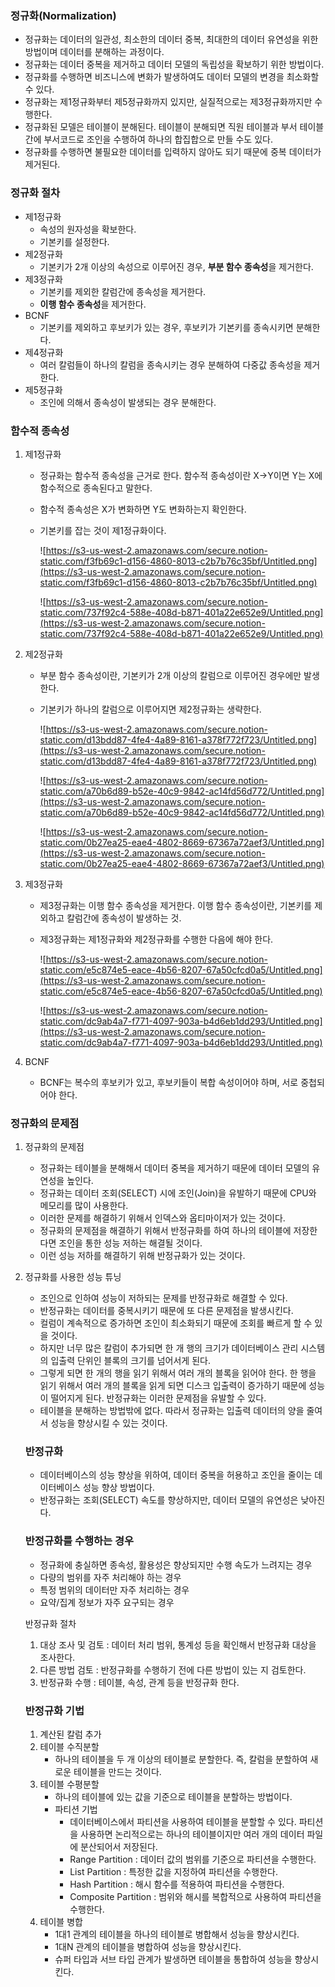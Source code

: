 ### 정규화(Normalization)

- 정규화는 데이터의 일관성, 최소한의 데이터 중복, 최대한의 데이터 유연성을 위한 방법이며 데이터를 분해하는 과정이다.
- 정규화는 데이터 중복을 제거하고 데이터 모델의 독립성을 확보하기 위한 방법이다.
- 정규화를 수행하면 비즈니스에 변화가 발생하여도 데이터 모델의 변경을 최소화할 수 있다.
- 정규화는 제1정규화부터 제5정규화까지 있지만, 실질적으로는 제3정규화까지만 수행한다.
- 정규화된 모델은 테이블이 분해된다. 테이블이 분해되면 직원 테이블과 부서 테이블 간에 부서코드로 조인을 수행하여 하나의 합집합으로 만들 수도 있다.
- 정규화를 수행하면 불필요한 데이터를 입력하지 않아도 되기 때문에 중복 데이터가 제거된다.

### 정규화 절차

- 제1정규화
  - 속성의 원자성을 확보한다.
  - 기본키를 설정한다.
- 제2정규화
  - 기본키가 2개 이상의 속성으로 이루어진 경우, **부분 함수 종속성**을 제거한다.
- 제3정규화
  - 기본키를 제외한 칼럼간에 종속성을 제거한다.
  - **이행 함수 종속성**을 제거한다.
- BCNF
  - 기본키를 제외하고 후보키가 있는 경우, 후보키가 기본키를 종속시키면 분해한다.
- 제4정규화
  - 여러 칼럼들이 하나의 칼럼을 종속시키는 경우 분해하여 다중값 종속성을 제거한다.
- 제5정규화
  - 조인에 의해서 종속성이 발생되는 경우 분해한다.

### 함수적 종속성

1. 제1정규화

   - 정규화는 함수적 종속성을 근거로 한다. 함수적 종속성이란 X→Y이면 Y는 X에 함수적으로 종속된다고 말한다.

   - 함수적 종속성은 X가 변화하면 Y도 변화하는지 확인한다.

   - 기본키를 잡는 것이 제1정규화이다.

     ![https://s3-us-west-2.amazonaws.com/secure.notion-static.com/f3fb69c1-d156-4860-8013-c2b7b76c35bf/Untitled.png](https://s3-us-west-2.amazonaws.com/secure.notion-static.com/f3fb69c1-d156-4860-8013-c2b7b76c35bf/Untitled.png)

     ![https://s3-us-west-2.amazonaws.com/secure.notion-static.com/737f92c4-588e-408d-b871-401a22e652e9/Untitled.png](https://s3-us-west-2.amazonaws.com/secure.notion-static.com/737f92c4-588e-408d-b871-401a22e652e9/Untitled.png)

2. 제2정규화

   - 부분 함수 종속성이란, 기본키가 2개 이상의 칼럼으로 이루어진 경우에만 발생한다.

   - 기본키가 하나의 칼럼으로 이루어지면 제2정규화는 생략한다.

     ![https://s3-us-west-2.amazonaws.com/secure.notion-static.com/d13bdd87-4fe4-4a89-8161-a378f772f723/Untitled.png](https://s3-us-west-2.amazonaws.com/secure.notion-static.com/d13bdd87-4fe4-4a89-8161-a378f772f723/Untitled.png)

     ![https://s3-us-west-2.amazonaws.com/secure.notion-static.com/a70b6d89-b52e-40c9-9842-ac14fd56d772/Untitled.png](https://s3-us-west-2.amazonaws.com/secure.notion-static.com/a70b6d89-b52e-40c9-9842-ac14fd56d772/Untitled.png)

     ![https://s3-us-west-2.amazonaws.com/secure.notion-static.com/0b27ea25-eae4-4802-8669-67367a72aef3/Untitled.png](https://s3-us-west-2.amazonaws.com/secure.notion-static.com/0b27ea25-eae4-4802-8669-67367a72aef3/Untitled.png)

3. 제3정규화

   - 제3정규화는 이행 함수 종속성을 제거한다. 이행 함수 종속성이란, 기본키를 제외하고 칼럼간에 종속성이 발생하는 것.

   - 제3정규화는 제1정규화와 제2정규화를 수행한 다음에 해야 한다.

     ![https://s3-us-west-2.amazonaws.com/secure.notion-static.com/e5c874e5-eace-4b56-8207-67a50cfcd0a5/Untitled.png](https://s3-us-west-2.amazonaws.com/secure.notion-static.com/e5c874e5-eace-4b56-8207-67a50cfcd0a5/Untitled.png)

     ![https://s3-us-west-2.amazonaws.com/secure.notion-static.com/dc9ab4a7-f771-4097-903a-b4d6eb1dd293/Untitled.png](https://s3-us-west-2.amazonaws.com/secure.notion-static.com/dc9ab4a7-f771-4097-903a-b4d6eb1dd293/Untitled.png)

4. BCNF

   - BCNF는 복수의 후보키가 있고, 후보키들이 복합 속성이어야 하며, 서로 중첩되어야 한다.

### 정규화의 문제점

1. 정규화의 문제점

   - 정규화는 테이블을 분해해서 데이터 중복을 제거하기 때문에 데이터 모델의 유연성을 높인다.
   - 정규화는 데이터 조회(SELECT) 시에 조인(Join)을 유발하기 때문에 CPU와 메모리를 많이 사용한다.
   - 이러한 문제를 해결하기 위해서 인덱스와 옵티마이저가 있는 것이다.
   - 정규화의 문제점을 해결하기 위해서 반정규화를 하여 하나의 테이블에 저장한다면 조인을 통한 성능 저하는 해결될 것이다.
   - 이런 성능 저하를 해결하기 위해 반정규화가 있는 것이다.

2. 정규화를 사용한 성능 튜닝

   - 조인으로 인하여 성능이 저하되는 문제를 반정규화로 해결할 수 있다.
   - 반정규화는 데이터를 중복시키기 때문에 또 다른 문제점을 발생시킨다.
   - 컬럼이 계속적으로 증가하면 조인이 최소화되기 때문에 조회를 빠르게 할 수 있을 것이다.
   - 하지만 너무 많은 칼럼이 추가되면 한 개 행의 크기가 데이터베이스 관리 시스템의 입출력 단위인 블록의 크기를 넘어서게 된다.
   - 그렇게 되면 한 개의 행을 읽기 위해서 여러 개의 블록을 읽어야 한다. 한 행을 읽기 위해서 여러 개의 블록을 읽게 되면 디스크 입출력이 증가하기 때문에 성능이 떨어지게 된다. 반정규화는 이러한 문제점을 유발할 수 있다.
   - 테이블을 분해하는 방법밖에 없다. 따라서 정규화는 입출력 데이터의 양을 줄여서 성능을 향상시킬 수 있는 것이다.

   ### 반정규화

   - 데이터베이스의 성능 향상을 위하여, 데이터 중복을 허용하고 조인을 줄이는 데이터베이스 성능 향상 방법이다.
   - 반정규화는 조회(SELECT) 속도를 향상하지만, 데이터 모델의 유연성은 낮아진다.

   ### 반정규화를 수행하는 경우

   - 정규화에 충실하면 종속성, 활용성은 향상되지만 수행 속도가 느려지는 경우
   - 다량의 범위를 자주 처리해야 하는 경우
   - 특정 범위의 데이터만 자주 처리하는 경우
   - 요약/집계 정보가 자주 요구되는 경우

   반정규화 절차

   1. 대상 조사 및 검토 : 데이터 처리 범위, 통계성 등을 확인해서 반정규화 대상을 조사한다.
   2. 다른 방법 검토 : 반정규화를 수행하기 전에 다른 방법이 있는 지 검토한다.
   3. 반정규화 수행 : 테이블, 속성, 관계 등을 반정규화 한다.

   ### 반정규화 기법

   1. 계산된 칼럼 추가
   2. 테이블 수직분할
      - 하나의 테이블을 두 개 이상의 테이블로 분할한다. 즉, 칼럼을 분할하여 새로운 테이블을 만드는 것이다.
   3. 테이블 수평분할
      - 하나의 테이블에 있는 값을 기준으로 테이블을 분할하는 방법이다.
      - 파티션 기법
        - 데이터베이스에서 파티션을 사용하여 테이블을 분할할 수 있다. 파티션을 사용하면 논리적으로는 하나의 테이블이지만 여러 개의 데이터 파일에 분산되어서 저장된다.
        - Range Partition : 데이터 값의 범위를 기준으로 파티션을 수행한다.
        - List Partition : 특정한 값을 지정하여 파티션을 수행한다.
        - Hash Partition : 해시 함수를 적용하여 파티션을 수행한다.
        - Composite Partition : 범위와 해시를 복합적으로 사용하여 파티션을 수행한다.
   4. 테이블 병합
      - 1대1 관계의 테이블을 하나의 테이블로 병합해서 성능을 향상시킨다.
      - 1대N 관계의 테이블을 병합하여 성능을 향상시킨다.
      - 슈퍼 타입과 서브 타입 관계가 발생하면 테이블을 통합하여 성능을 향상시킨다.